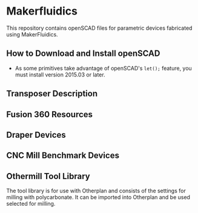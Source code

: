 # Makerfluidics
This repository contains openSCAD files for parametric devices fabricated using MakerFluidics.

## How to Download and Install openSCAD
- As some primitives take advantage of openSCAD's ```let();``` feature, you must install version 2015.03 or later.

## Transposer Description

## Fusion 360 Resources

## Draper Devices

## CNC Mill Benchmark Devices

## Othermill Tool Library

The tool library is for use with Otherplan and consists of the settings for milling with polycarbonate. It can be imported into Otherplan and be used selected for milling.

